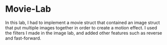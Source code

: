 # Movie-Lab
 In this lab, I had to implement a movie struct that contained an image struct that put multiple images together in order to 
 create a motion effect. I used the filters I made in the image lab, and added other features such as reverse and fast-forward.
 
